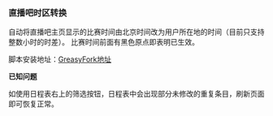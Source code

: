 ### 直播吧时区转换
自动将直播吧主页显示的比赛时间由北京时间改为用户所在地的时间（目前只支持整数小时的时差）。
比赛时间前面有黑色原点即表明已生效。

脚本安装地址：[GreasyFork地址](https://greasyfork.org/zh-CN/scripts/37777-%E7%9B%B4%E6%92%AD%E5%90%A7%E6%97%B6%E5%8C%BA%E8%BD%AC%E6%8D%A2)

**已知问题**

如使用日程表右上的筛选按钮，日程表中会出现部分未修改的重复条目，刷新页面即可恢复正常。

